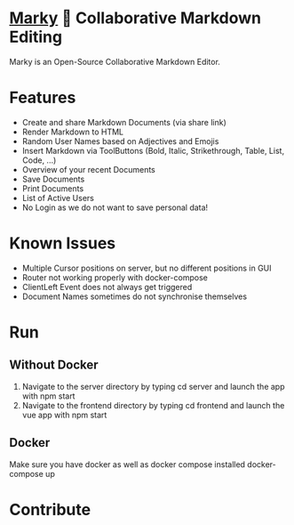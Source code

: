 # [Marky](markymd.io) 🐶 Collaborative Markdown Editing


Marky is an Open-Source Collaborative Markdown Editor.

# Features
* Create and share Markdown Documents (via share link)
* Render Markdown to HTML
* Random User Names based on Adjectives and Emojis
* Insert Markdown via ToolButtons (Bold, Italic, Strikethrough, Table, List, Code, ...)
* Overview of your recent Documents
* Save Documents
* Print Documents
* List of Active Users
* No Login as we do not want to save personal data!

# Known Issues
* Multiple Cursor positions on server, but no different positions in GUI
* Router not working properly with docker-compose
* ClientLeft Event does not always get triggered
* Document Names sometimes do not synchronise themselves


# Run

## Without Docker
1. Navigate to the server directory by typing cd server and launch the app with npm start
2. Navigate to the frontend directory by typing cd frontend and launch the vue app with npm start

## Docker
Make sure you have docker as well as docker compose installed
    docker-compose up

# Contribute
